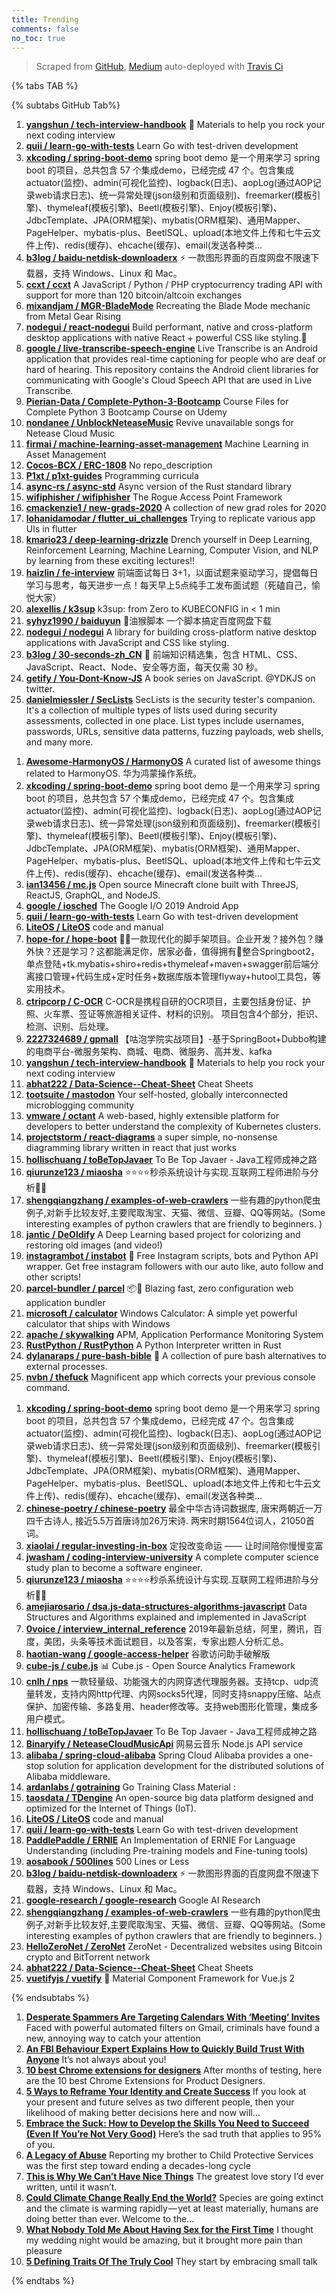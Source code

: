 ```yaml
---
title: Trending
comments: false
no_toc: true
---
```


> Scraped from [GitHub](https://github.com/trending), [Medium](https://medium.com/topic/popular)
auto-deployed with [Travis Ci](https://travis-ci.org/)

{% tabs TAB %}
<!-- tab GitHub -->
{% subtabs GitHub Tab%}
<!-- tab Daily -->
1. [**yangshun / tech-interview-handbook**](https://github.com/yangshun/tech-interview-handbook)
💯 Materials to help you rock your next coding interview
2. [**quii / learn-go-with-tests**](https://github.com/quii/learn-go-with-tests)
Learn Go with test-driven development
3. [**xkcoding / spring-boot-demo**](https://github.com/xkcoding/spring-boot-demo)
spring boot demo 是一个用来学习 spring boot 的项目，总共包含 57 个集成demo，已经完成 47 个。包含集成 actuator(监控)、admin(可视化监控)、logback(日志)、aopLog(通过AOP记录web请求日志)、统一异常处理(json级别和页面级别)、freemarker(模板引擎)、thymeleaf(模板引擎)、Beetl(模板引擎)、Enjoy(模板引擎)、JdbcTemplate、JPA(ORM框架)、mybatis(ORM框架)、通用Mapper、PageHelper、mybatis-plus、BeetlSQL、upload(本地文件上传和七牛云文件上传)、redis(缓存)、ehcache(缓存)、email(发送各种类…
4. [**b3log / baidu-netdisk-downloaderx**](https://github.com/b3log/baidu-netdisk-downloaderx)
⚡️ 一款图形界面的百度网盘不限速下载器，支持 Windows、Linux 和 Mac。
5. [**ccxt / ccxt**](https://github.com/ccxt/ccxt)
A JavaScript / Python / PHP cryptocurrency trading API with support for more than 120 bitcoin/altcoin exchanges
6. [**mixandjam / MGR-BladeMode**](https://github.com/mixandjam/MGR-BladeMode)
Recreating the Blade Mode mechanic from Metal Gear Rising
7. [**nodegui / react-nodegui**](https://github.com/nodegui/react-nodegui)
Build performant, native and cross-platform desktop applications with native React + powerful CSS like styling.🚀
8. [**google / live-transcribe-speech-engine**](https://github.com/google/live-transcribe-speech-engine)
Live Transcribe is an Android application that provides real-time captioning for people who are deaf or hard of hearing. This repository contains the Android client libraries for communicating with Google's Cloud Speech API that are used in Live Transcribe.
9. [**Pierian-Data / Complete-Python-3-Bootcamp**](https://github.com/Pierian-Data/Complete-Python-3-Bootcamp)
Course Files for Complete Python 3 Bootcamp Course on Udemy
10. [**nondanee / UnblockNeteaseMusic**](https://github.com/nondanee/UnblockNeteaseMusic)
Revive unavailable songs for Netease Cloud Music
11. [**firmai / machine-learning-asset-management**](https://github.com/firmai/machine-learning-asset-management)
Machine Learning in Asset Management
12. [**Cocos-BCX / ERC-1808**](https://github.com/Cocos-BCX/ERC-1808)
No repo_description
13. [**P1xt / p1xt-guides**](https://github.com/P1xt/p1xt-guides)
Programming curricula
14. [**async-rs / async-std**](https://github.com/async-rs/async-std)
Async version of the Rust standard library
15. [**wifiphisher / wifiphisher**](https://github.com/wifiphisher/wifiphisher)
The Rogue Access Point Framework
16. [**cmackenzie1 / new-grads-2020**](https://github.com/cmackenzie1/new-grads-2020)
A collection of new grad roles for 2020
17. [**lohanidamodar / flutter_ui_challenges**](https://github.com/lohanidamodar/flutter_ui_challenges)
Trying to replicate various app UIs in flutter
18. [**kmario23 / deep-learning-drizzle**](https://github.com/kmario23/deep-learning-drizzle)
Drench yourself in Deep Learning, Reinforcement Learning, Machine Learning, Computer Vision, and NLP by learning from these exciting lectures!!
19. [**haizlin / fe-interview**](https://github.com/haizlin/fe-interview)
前端面试每日 3+1，以面试题来驱动学习，提倡每日学习与思考，每天进步一点！每天早上5点纯手工发布面试题（死磕自己，愉悦大家）
20. [**alexellis / k3sup**](https://github.com/alexellis/k3sup)
k3sup: from Zero to KUBECONFIG in < 1 min
21. [**syhyz1990 / baiduyun**](https://github.com/syhyz1990/baiduyun)
🖖油猴脚本 一个脚本搞定百度网盘下载
22. [**nodegui / nodegui**](https://github.com/nodegui/nodegui)
A library for building cross-platform native desktop applications with JavaScript and CSS like styling.
23. [**b3log / 30-seconds-zh_CN**](https://github.com/b3log/30-seconds-zh_CN)
📙 前端知识精选集，包含 HTML、CSS、JavaScript、React、Node、安全等方面，每天仅需 30 秒。
24. [**getify / You-Dont-Know-JS**](https://github.com/getify/You-Dont-Know-JS)
A book series on JavaScript. @YDKJS on twitter.
25. [**danielmiessler / SecLists**](https://github.com/danielmiessler/SecLists)
SecLists is the security tester's companion. It's a collection of multiple types of lists used during security assessments, collected in one place. List types include usernames, passwords, URLs, sensitive data patterns, fuzzing payloads, web shells, and many more.
<!-- endtab -->
<!-- tab Weekly -->
1. [**Awesome-HarmonyOS / HarmonyOS**](https://github.com/Awesome-HarmonyOS/HarmonyOS)
A curated list of awesome things related to HarmonyOS. 华为鸿蒙操作系统。
2. [**xkcoding / spring-boot-demo**](https://github.com/xkcoding/spring-boot-demo)
spring boot demo 是一个用来学习 spring boot 的项目，总共包含 57 个集成demo，已经完成 47 个。包含集成 actuator(监控)、admin(可视化监控)、logback(日志)、aopLog(通过AOP记录web请求日志)、统一异常处理(json级别和页面级别)、freemarker(模板引擎)、thymeleaf(模板引擎)、Beetl(模板引擎)、Enjoy(模板引擎)、JdbcTemplate、JPA(ORM框架)、mybatis(ORM框架)、通用Mapper、PageHelper、mybatis-plus、BeetlSQL、upload(本地文件上传和七牛云文件上传)、redis(缓存)、ehcache(缓存)、email(发送各种类…
3. [**ian13456 / mc.js**](https://github.com/ian13456/mc.js)
Open source Minecraft clone built with ThreeJS, ReactJS, GraphQL, and NodeJS.
4. [**google / iosched**](https://github.com/google/iosched)
The Google I/O 2019 Android App
5. [**quii / learn-go-with-tests**](https://github.com/quii/learn-go-with-tests)
Learn Go with test-driven development
6. [**LiteOS / LiteOS**](https://github.com/LiteOS/LiteOS)
code and manual
7. [**hope-for / hope-boot**](https://github.com/hope-for/hope-boot)
🌱🚀一款现代化的脚手架项目。企业开发？接外包？赚外快？还是学习？这都能满足你，居家必备，值得拥有🍻整合Springboot2，单点登陆+tk.mybatis+shiro+redis+thymeleaf+maven+swagger前后端分离接口管理+代码生成+定时任务+数据库版本管理flyway+hutool工具包，等实用技术。
8. [**ctripcorp / C-OCR**](https://github.com/ctripcorp/C-OCR)
C-OCR是携程自研的OCR项目，主要包括身份证、护照、火车票、签证等旅游相关证件、材料的识别。 项目包含4个部分，拒识、检测、识别、后处理。
9. [**2227324689 / gpmall**](https://github.com/2227324689/gpmall)
【咕泡学院实战项目】-基于SpringBoot+Dubbo构建的电商平台-微服务架构、商城、电商、微服务、高并发、kafka
10. [**yangshun / tech-interview-handbook**](https://github.com/yangshun/tech-interview-handbook)
💯 Materials to help you rock your next coding interview
11. [**abhat222 / Data-Science--Cheat-Sheet**](https://github.com/abhat222/Data-Science--Cheat-Sheet)
Cheat Sheets
12. [**tootsuite / mastodon**](https://github.com/tootsuite/mastodon)
Your self-hosted, globally interconnected microblogging community
13. [**vmware / octant**](https://github.com/vmware/octant)
A web-based, highly extensible platform for developers to better understand the complexity of Kubernetes clusters.
14. [**projectstorm / react-diagrams**](https://github.com/projectstorm/react-diagrams)
a super simple, no-nonsense diagramming library written in react that just works
15. [**hollischuang / toBeTopJavaer**](https://github.com/hollischuang/toBeTopJavaer)
To Be Top Javaer - Java工程师成神之路
16. [**qiurunze123 / miaosha**](https://github.com/qiurunze123/miaosha)
⭐⭐⭐⭐秒杀系统设计与实现.互联网工程师进阶与分析🙋🐓
17. [**shengqiangzhang / examples-of-web-crawlers**](https://github.com/shengqiangzhang/examples-of-web-crawlers)
一些有趣的python爬虫例子,对新手比较友好,主要爬取淘宝、天猫、微信、豆瓣、QQ等网站。(Some interesting examples of python crawlers that are friendly to beginners. )
18. [**jantic / DeOldify**](https://github.com/jantic/DeOldify)
A Deep Learning based project for colorizing and restoring old images (and video!)
19. [**instagrambot / instabot**](https://github.com/instagrambot/instabot)
🐙 Free Instagram scripts, bots and Python API wrapper. Get free instagram followers with our auto like, auto follow and other scripts!
20. [**parcel-bundler / parcel**](https://github.com/parcel-bundler/parcel)
📦🚀 Blazing fast, zero configuration web application bundler
21. [**microsoft / calculator**](https://github.com/microsoft/calculator)
Windows Calculator: A simple yet powerful calculator that ships with Windows
22. [**apache / skywalking**](https://github.com/apache/skywalking)
APM, Application Performance Monitoring System
23. [**RustPython / RustPython**](https://github.com/RustPython/RustPython)
A Python Interpreter written in Rust
24. [**dylanaraps / pure-bash-bible**](https://github.com/dylanaraps/pure-bash-bible)
📖 A collection of pure bash alternatives to external processes.
25. [**nvbn / thefuck**](https://github.com/nvbn/thefuck)
Magnificent app which corrects your previous console command.
<!-- endtab -->
<!-- tab Monthly -->
1. [**xkcoding / spring-boot-demo**](https://github.com/xkcoding/spring-boot-demo)
spring boot demo 是一个用来学习 spring boot 的项目，总共包含 57 个集成demo，已经完成 47 个。包含集成 actuator(监控)、admin(可视化监控)、logback(日志)、aopLog(通过AOP记录web请求日志)、统一异常处理(json级别和页面级别)、freemarker(模板引擎)、thymeleaf(模板引擎)、Beetl(模板引擎)、Enjoy(模板引擎)、JdbcTemplate、JPA(ORM框架)、mybatis(ORM框架)、通用Mapper、PageHelper、mybatis-plus、BeetlSQL、upload(本地文件上传和七牛云文件上传)、redis(缓存)、ehcache(缓存)、email(发送各种类…
2. [**chinese-poetry / chinese-poetry**](https://github.com/chinese-poetry/chinese-poetry)
最全中华古诗词数据库, 唐宋两朝近一万四千古诗人, 接近5.5万首唐诗加26万宋诗. 两宋时期1564位词人，21050首词。
3. [**xiaolai / regular-investing-in-box**](https://github.com/xiaolai/regular-investing-in-box)
定投改变命运 —— 让时间陪你慢慢变富
4. [**jwasham / coding-interview-university**](https://github.com/jwasham/coding-interview-university)
A complete computer science study plan to become a software engineer.
5. [**qiurunze123 / miaosha**](https://github.com/qiurunze123/miaosha)
⭐⭐⭐⭐秒杀系统设计与实现.互联网工程师进阶与分析🙋🐓
6. [**amejiarosario / dsa.js-data-structures-algorithms-javascript**](https://github.com/amejiarosario/dsa.js-data-structures-algorithms-javascript)
Data Structures and Algorithms explained and implemented in JavaScript
7. [**0voice / interview_internal_reference**](https://github.com/0voice/interview_internal_reference)
2019年最新总结，阿里，腾讯，百度，美团，头条等技术面试题目，以及答案，专家出题人分析汇总。
8. [**haotian-wang / google-access-helper**](https://github.com/haotian-wang/google-access-helper)
谷歌访问助手破解版
9. [**cube-js / cube.js**](https://github.com/cube-js/cube.js)
📊 Cube.js - Open Source Analytics Framework
10. [**cnlh / nps**](https://github.com/cnlh/nps)
一款轻量级、功能强大的内网穿透代理服务器。支持tcp、udp流量转发，支持内网http代理、内网socks5代理，同时支持snappy压缩、站点保护、加密传输、多路复用、header修改等。支持web图形化管理，集成多用户模式。
11. [**hollischuang / toBeTopJavaer**](https://github.com/hollischuang/toBeTopJavaer)
To Be Top Javaer - Java工程师成神之路
12. [**Binaryify / NeteaseCloudMusicApi**](https://github.com/Binaryify/NeteaseCloudMusicApi)
网易云音乐 Node.js API service
13. [**alibaba / spring-cloud-alibaba**](https://github.com/alibaba/spring-cloud-alibaba)
Spring Cloud Alibaba provides a one-stop solution for application development for the distributed solutions of Alibaba middleware.
14. [**ardanlabs / gotraining**](https://github.com/ardanlabs/gotraining)
Go Training Class Material :
15. [**taosdata / TDengine**](https://github.com/taosdata/TDengine)
An open-source big data platform designed and optimized for the Internet of Things (IoT).
16. [**LiteOS / LiteOS**](https://github.com/LiteOS/LiteOS)
code and manual
17. [**quii / learn-go-with-tests**](https://github.com/quii/learn-go-with-tests)
Learn Go with test-driven development
18. [**PaddlePaddle / ERNIE**](https://github.com/PaddlePaddle/ERNIE)
An Implementation of ERNIE For Language Understanding (including Pre-training models and Fine-tuning tools)
19. [**aosabook / 500lines**](https://github.com/aosabook/500lines)
500 Lines or Less
20. [**b3log / baidu-netdisk-downloaderx**](https://github.com/b3log/baidu-netdisk-downloaderx)
⚡️ 一款图形界面的百度网盘不限速下载器，支持 Windows、Linux 和 Mac。
21. [**google-research / google-research**](https://github.com/google-research/google-research)
Google AI Research
22. [**shengqiangzhang / examples-of-web-crawlers**](https://github.com/shengqiangzhang/examples-of-web-crawlers)
一些有趣的python爬虫例子,对新手比较友好,主要爬取淘宝、天猫、微信、豆瓣、QQ等网站。(Some interesting examples of python crawlers that are friendly to beginners. )
23. [**HelloZeroNet / ZeroNet**](https://github.com/HelloZeroNet/ZeroNet)
ZeroNet - Decentralized websites using Bitcoin crypto and BitTorrent network
24. [**abhat222 / Data-Science--Cheat-Sheet**](https://github.com/abhat222/Data-Science--Cheat-Sheet)
Cheat Sheets
25. [**vuetifyjs / vuetify**](https://github.com/vuetifyjs/vuetify)
🐉 Material Component Framework for Vue.js 2
<!-- endtab -->
{% endsubtabs %}
<!-- endtab --><!-- tab Medium -->
1. [**Desperate Spammers Are Targeting Calendars With ‘Meeting’ Invites**](https://medium.comhttps://onezero.medium.com/desperate-spammers-are-targeting-calendars-with-meeting-invites-b4e24f8e8a?source=topic_page---------------------------20)
Faced with powerful automated filters on Gmail, criminals have found a new, annoying way to catch your attention
2. [**An FBI Behaviour Expert Explains How to Quickly Build Trust With Anyone**](/personal-growth/an-fbi-behaviour-expert-explains-how-to-quickly-build-trust-with-anyone-94a05be01cea?source=topic_page---------0------------------1)
It’s not always about you!
3. [**10 best Chrome extensions for designers**](https://uxdesign.cc/10-best-chrome-extensions-for-designers-a76540b93836?source=topic_page---------1------------------1)
After months of testing, here are the 10 best Chrome Extensions for Product Designers.
4. [**5 Ways to Reframe Your Identity and Create Success**](/better-marketing/5-ways-to-reframe-your-identity-and-create-success-7d4634321c4d?source=topic_page---------2------------------1)
If you look at your present and future selves as two different people, then your likelihood of making better decisions here and now will…
5. [**Embrace the Suck: How to Develop the Skills You Need to Succeed (Even If You’re Not Very Good)**](/publishous/embrace-the-suck-how-to-develop-the-skills-you-need-to-succeed-even-if-youre-not-very-good-b4506f669820?source=topic_page---------4------------------1)
Here’s the sad truth that applies to 95% of you.
6. [**A Legacy of Abuse**](https://humanparts.medium.com/a-legacy-of-abuse-57dab89dde83?source=topic_page---------5------------------1)
Reporting my brother to Child Protective Services was the first step toward ending a decades-long cycle
7. [**This is Why We Can’t Have Nice Things**](https://psiloveyou.xyz/this-is-why-we-cant-have-nice-things-812b66617233?source=topic_page---------6------------------1)
The greatest love story I’d ever written, until it wasn’t.
8. [**Could Climate Change Really End the World?**](https://onezero.medium.com/could-climate-change-really-end-the-world-d0e7eb7f5b09?source=topic_page---------7------------------1)
Species are going extinct and the climate is warming rapidly — yet at least materially, humans are doing better than ever. Welcome to the…
9. [**What Nobody Told Me About Having Sex for the First Time**](https://humanparts.medium.com/what-nobody-told-me-about-having-sex-for-the-first-time-3972942a2fb2?source=topic_page---------8------------------1)
I thought my wedding night would be amazing, but it brought more pain than pleasure
10. [**5 Defining Traits Of The Truly Cool**](https://psiloveyou.xyz/5-defining-traits-of-the-truly-cool-458f332a3bd7?source=topic_page---------9------------------1)
They start by embracing small talk
<!-- endtab -->
{% endtabs %}
